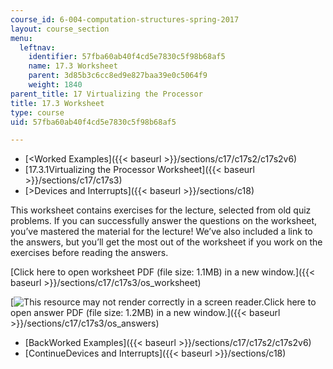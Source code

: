 ```yaml
---
course_id: 6-004-computation-structures-spring-2017
layout: course_section
menu:
  leftnav:
    identifier: 57fba60ab40f4cd5e7830c5f98b68af5
    name: 17.3 Worksheet
    parent: 3d85b3c6cc8ed9e827baa39e0c5064f9
    weight: 1840
parent_title: 17 Virtualizing the Processor
title: 17.3 Worksheet
type: course
uid: 57fba60ab40f4cd5e7830c5f98b68af5

---
```


*   [<Worked Examples]({{< baseurl >}}/sections/c17/c17s2/c17s2v6)
*   [17.3.1Virtualizing the Processor Worksheet]({{< baseurl >}}/sections/c17/c17s3)
*   [\>Devices and Interrupts]({{< baseurl >}}/sections/c18)

This worksheet contains exercises for the lecture, selected from old quiz problems. If you can successfully answer the questions on the worksheet, you’ve mastered the material for the lecture! We’ve also included a link to the answers, but you’ll get the most out of the worksheet if you work on the exercises before reading the answers.

[Click here to open worksheet PDF (file size: 1.1MB) in a new window.]({{< baseurl >}}/sections/c17/c17s3/os_worksheet)

[![This resource may not render correctly in a screen reader.](/images/inacessible.gif)Click here to open answer PDF (file size: 1.2MB) in a new window.]({{< baseurl >}}/sections/c17/c17s3/os_answers)

*   [BackWorked Examples]({{< baseurl >}}/sections/c17/c17s2/c17s2v6)
*   [ContinueDevices and Interrupts]({{< baseurl >}}/sections/c18)